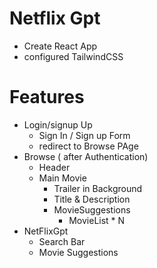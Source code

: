 # Netflix Gpt

- Create React App
- configured TailwindCSS

# Features
- Login/signup Up
    - Sign In / Sign up Form
    - redirect to Browse PAge
- Browse ( after Authentication)
    - Header
    - Main Movie
        - Trailer in Background
        - Title & Description
        - MovieSuggestions
            - MovieList * N
- NetFlixGpt
   - Search Bar
   - Movie Suggestions
